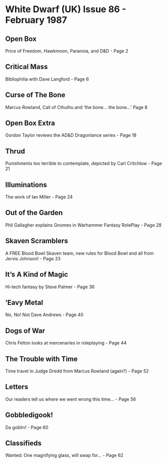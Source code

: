 # White Dwarf (UK) Issue 86 - February 1987
## Open Box
Price of Freedom, Hawkmoon, Paranoia, and D&D - Page 2

## Critical Mass
Bibliophilia with Dave Langford - Page 6

## Curse of The Bone
Marcus Rowland, Call of Cthulhu and ‘the bone... the bone...’ Page 8

## Open Box Extra
Gordon Taylor reviews the AD&D Dragonlance series - Page 18

## Thrud
Punishments too terrible to contemplate, depicted by Carl Critchlow - Page 21

## Illuminations
The work of Ian Miller - Page 24

## Out of the Garden
Phil Gallagher explains Gnomes in Warhammer Fantasy RolePlay - Page 28

## Skaven Scramblers
A FREE Blood Bowl Skaven team, new rules for Blood Bowl and all from Jervis Johnson! - Page 33

## It’s A Kind of Magic
Hi-tech fantasy by Steve Palmer - Page 36

## ’Eavy Metal
No, No! Not Dave Andrews - Page 40

## Dogs of War
Chris Felton looks at mercenaries in roleplaying - Page 44

## The Trouble with Time
Time travel in Judge Dredd from Marcus Rowland (again?) - Page 52

## Letters
Our readers tell us where we went wrong this time... - Page 56

## Gobbledigook!
Da goblin! - Page 60

## Classifieds
Wanted: One magnifying glass, will swap for... - Page 62
